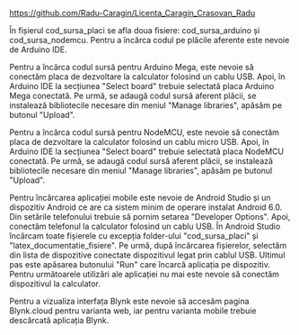 https://github.com/Radu-Caragin/Licenta_Caragin_Crasovan_Radu

În fișierul cod_sursa_placi se afla doua fisiere: cod_sursa_arduino și cod_sursa_nodemcu. Pentru a încărca codul pe plăcile aferente este nevoie de Arduino IDE.

Pentru a încărca codul sursă pentru Arduino Mega, este nevoie să conectăm placa de dezvoltare la calculator folosind un cablu USB. Apoi, în Arduino IDE la secțiunea "Select board" trebuie selectată placa Arduino Mega conectată. Pe urmă, se adaugă codul sursă aferent plăcii, se instalează bibliotecile necesare din meniul "Manage libraries", apăsăm pe butonul "Upload".

Pentru a încărca codul sursă pentru NodeMCU, este nevoie să conectăm placa de dezvoltare la calculator folosind un cablu micro USB. Apoi, în Arduino IDE la secțiunea "Select board" trebuie selectată placa NodeMCU conectată. Pe urmă, se adaugă codul sursă aferent plăcii, se instalează bibliotecile necesare din meniul "Manage libraries", apăsăm pe butonul "Upload".

Pentru încărcarea aplicației mobile este nevoie de Android Studio și un dispozitiv Android ce are ca sistem minim de operare instalat Android 6.0. Din setările telefonului trebuie să pornim setarea "Developer Options". Apoi, conectăm telefonul la calculator folosind un cablu USB. În Android Studio încărcam toate fișierele cu excepția folder-ului "cod_sursa_placi" și  "latex_documentatie_fisiere". Pe urmă, după încărcarea fișierelor, selectăm din lista de dispozitive conectate dispozitivul legat prin cablul USB. Ultimul pas este apăsarea butonului "Run" care încarcă aplicația pe dispozitiv. Pentru următoarele utilizări ale aplicației nu mai este nevoie să conectăm dispozitivul la calculator.

Pentru a vizualiza interfața Blynk este nevoie să accesăm pagina Blynk.cloud pentru varianta web, iar pentru varianta mobile trebuie descărcată aplicația Blynk.
